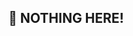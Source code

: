  ## 👀 NOTHING HERE!
 

<!--

**Isr12624/Isr12624** is a ✨ _special_ ✨ repository because its `README.md` (this file) appears on your GitHub profile.

## Hello World!

- 👀 I’m interested in ...

- ⚡ Fun fact: 

## Recent activity

[![Anurag's GitHub stats](https://github-readme-stats.vercel.app/api?username=Isr12624)](https://github.com/anuraghazra/github-readme-stats)


 -->


<!--



![Anurag's GitHub stats](https://github-readme-stats.vercel.app/api?username=anuraghazra&show_icons=true)





-->
